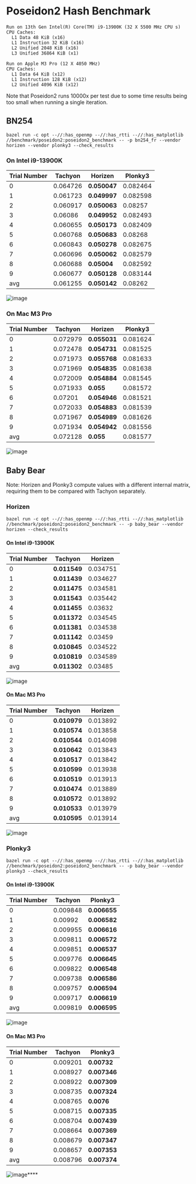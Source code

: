 # Poseidon2 Hash Benchmark

```
Run on 13th Gen Intel(R) Core(TM) i9-13900K (32 X 5500 MHz CPU s)
CPU Caches:
  L1 Data 48 KiB (x16)
  L1 Instruction 32 KiB (x16)
  L2 Unified 2048 KiB (x16)
  L3 Unified 36864 KiB (x1)

Run on Apple M3 Pro (12 X 4050 MHz)
CPU Caches:
  L1 Data 64 KiB (x12)
  L1 Instruction 128 KiB (x12)
  L2 Unified 4096 KiB (x12)
```

Note that Poseidon2 runs 10000x per test due to some time results being too small when running a single iteration.

## BN254

```shell
bazel run -c opt --//:has_openmp --//:has_rtti --//:has_matplotlib //benchmark/poseidon2:poseidon2_benchmark -- -p bn254_fr --vendor horizen --vendor plonky3 --check_results
```

### On Intel i9-13900K

| Trial Number | Tachyon  | Horizen      | Plonky3  |
| :----------- | -------- | ------------ | -------- |
| 0            | 0.064726 | **0.050047** | 0.082464 |
| 1            | 0.061723 | **0.049997** | 0.082598 |
| 2            | 0.060917 | **0.050063** | 0.08257  |
| 3            | 0.06086  | **0.049952** | 0.082493 |
| 4            | 0.060655 | **0.050173** | 0.082409 |
| 5            | 0.060768 | **0.050683** | 0.08268  |
| 6            | 0.060843 | **0.050278** | 0.082675 |
| 7            | 0.060696 | **0.050062** | 0.082579 |
| 8            | 0.060688 | **0.05004**  | 0.082592 |
| 9            | 0.060677 | **0.050128** | 0.083144 |
| avg          | 0.061255 | **0.050142** | 0.08262  |

![image](/benchmark/poseidon2/poseidon2_benchmark_bn254_ubuntu_i9.png)

### On Mac M3 Pro

| Trial Number | Tachyon  | Horizen      | Plonky3  |
| :----------- | -------- | ------------ | -------- |
| 0            | 0.072979 | **0.055031** | 0.081624 |
| 1            | 0.072478 | **0.054731** | 0.081525 |
| 2            | 0.071973 | **0.055768** | 0.081633 |
| 3            | 0.071969 | **0.054835** | 0.081638 |
| 4            | 0.072009 | **0.054884** | 0.081545 |
| 5            | 0.071933 | **0.055**    | 0.081572 |
| 6            | 0.07201  | **0.054946** | 0.081521 |
| 7            | 0.072033 | **0.054883** | 0.081539 |
| 8            | 0.071967 | **0.054989** | 0.081626 |
| 9            | 0.071934 | **0.054942** | 0.081556 |
| avg          | 0.072128 | **0.055**    | 0.081577 |

![image](/benchmark/poseidon2/poseidon2_benchmark_bn254_mac_m3.png)

## Baby Bear

Note: Horizen and Plonky3 compute values with a different internal matrix, requiring them to be compared with Tachyon separately.

### Horizen

```shell
bazel run -c opt --//:has_openmp --//:has_rtti --//:has_matplotlib //benchmark/poseidon2:poseidon2_benchmark -- -p baby_bear --vendor horizen --check_results
```

#### On Intel i9-13900K

| Trial Number | Tachyon      | Horizen  |
| :----------- | ------------ | -------- |
| 0            | **0.011549** | 0.034751 |
| 1            | **0.011439** | 0.034627 |
| 2            | **0.011475** | 0.034581 |
| 3            | **0.011543** | 0.035442 |
| 4            | **0.011455** | 0.03632  |
| 5            | **0.011372** | 0.034545 |
| 6            | **0.011381** | 0.034538 |
| 7            | **0.011142** | 0.03459  |
| 8            | **0.010845** | 0.034522 |
| 9            | **0.010819** | 0.034589 |
| avg          | **0.011302** | 0.03485  |

![image](/benchmark/poseidon2/poseidon2_benchmark_baby_bear_horizen_ubuntu_i9.png)

#### On Mac M3 Pro

| Trial Number | Tachyon      | Horizen  |
| :----------- | ------------ | -------- |
| 0            | **0.010979** | 0.013892 |
| 1            | **0.010574** | 0.013858 |
| 2            | **0.010544** | 0.014098 |
| 3            | **0.010642** | 0.013843 |
| 4            | **0.010517** | 0.013842 |
| 5            | **0.010599** | 0.013938 |
| 6            | **0.010519** | 0.013913 |
| 7            | **0.010474** | 0.013889 |
| 8            | **0.010572** | 0.013892 |
| 9            | **0.010533** | 0.013979 |
| avg          | **0.010595** | 0.013914 |

![image](/benchmark/poseidon2/poseidon2_benchmark_baby_bear_horizen_mac_m3.png)

### Plonky3

```shell
bazel run -c opt --//:has_openmp --//:has_rtti --//:has_matplotlib //benchmark/poseidon2:poseidon2_benchmark -- -p baby_bear --vendor plonky3 --check_results
```

#### On Intel i9-13900K

| Trial Number | Tachyon  | Plonky3      |
| :----------- | -------- | ------------ |
| 0            | 0.009848 | **0.006655** |
| 1            | 0.00992  | **0.006582** |
| 2            | 0.009955 | **0.006616** |
| 3            | 0.009811 | **0.006572** |
| 4            | 0.009851 | **0.006537** |
| 5            | 0.009776 | **0.006645** |
| 6            | 0.009822 | **0.006548** |
| 7            | 0.009738 | **0.006586** |
| 8            | 0.009757 | **0.006594** |
| 9            | 0.009717 | **0.006619** |
| avg          | 0.009819 | **0.006595** |

![image](/benchmark/poseidon2/poseidon2_benchmark_baby_bear_plonky3_ubuntu_i9.png)

#### On Mac M3 Pro

| Trial Number | Tachyon  | Plonky3      |
| :----------- | -------- | ------------ |
| 0            | 0.009201 | **0.00732**  |
| 1            | 0.008927 | **0.007346** |
| 2            | 0.008922 | **0.007309** |
| 3            | 0.008735 | **0.007324** |
| 4            | 0.008765 | **0.0076**   |
| 5            | 0.008715 | **0.007335** |
| 6            | 0.008704 | **0.007439** |
| 7            | 0.008664 | **0.007369** |
| 8            | 0.008679 | **0.007347** |
| 9            | 0.008657 | **0.007353** |
| avg          | 0.008796 | **0.007374** |

![image](/benchmark/poseidon2/poseidon2_benchmark_baby_bear_plonky3_mac_m3.png)\*\*\*\*

